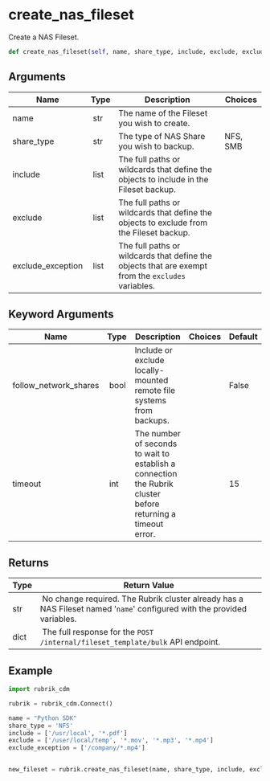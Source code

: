 # create_nas_fileset

Create a NAS Fileset.

```py
def create_nas_fileset(self, name, share_type, include, exclude, exclude_exception, follow_network_shares=False, timeout=15):
```

## Arguments

| Name        | Type | Description                                                                 | Choices |
|-------------|------|-----------------------------------------------------------------------------|---------|
| name  | str | The name of the Fileset you wish to create. |  |
| share_type  | str | The type of NAS Share you wish to backup.  | NFS, SMB |
| include  | list | The full paths or wildcards that define the objects to include in the Fileset backup. |  |
| exclude  | list | The full paths or wildcards that define the objects to exclude from the Fileset backup. |  |
| exclude_exception  | list | The full paths or wildcards that define the objects that are exempt from the `excludes` variables. |  |

## Keyword Arguments

| Name        | Type | Description                                                                 | Choices | Default |
|-------------|------|-----------------------------------------------------------------------------|---------|---------|
| follow_network_shares  | bool | Include or exclude locally-mounted remote file systems from backups.  |  | False |
| timeout  | int | The number of seconds to wait to establish a connection the Rubrik cluster before returning a timeout error.  |  | 15 |

## Returns

| Type | Return Value                                                                                  |
|------|-----------------------------------------------------------------------------------------------|
| str | No change required. The Rubrik cluster already has a NAS Fileset named '`name`' configured with the provided variables. |
| dict | The full response for the `POST /internal/fileset_template/bulk` API endpoint. |



## Example

```py
import rubrik_cdm

rubrik = rubrik_cdm.Connect()

name = "Python SDK"
share_type = 'NFS'
include = ['/usr/local', '*.pdf']
exclude = ['/user/local/temp', '*.mov', '*.mp3', '*.mp4']
exclude_exception = ['/company/*.mp4']


new_fileset = rubrik.create_nas_fileset(name, share_type, include, exclude, exclude_exception)

```
